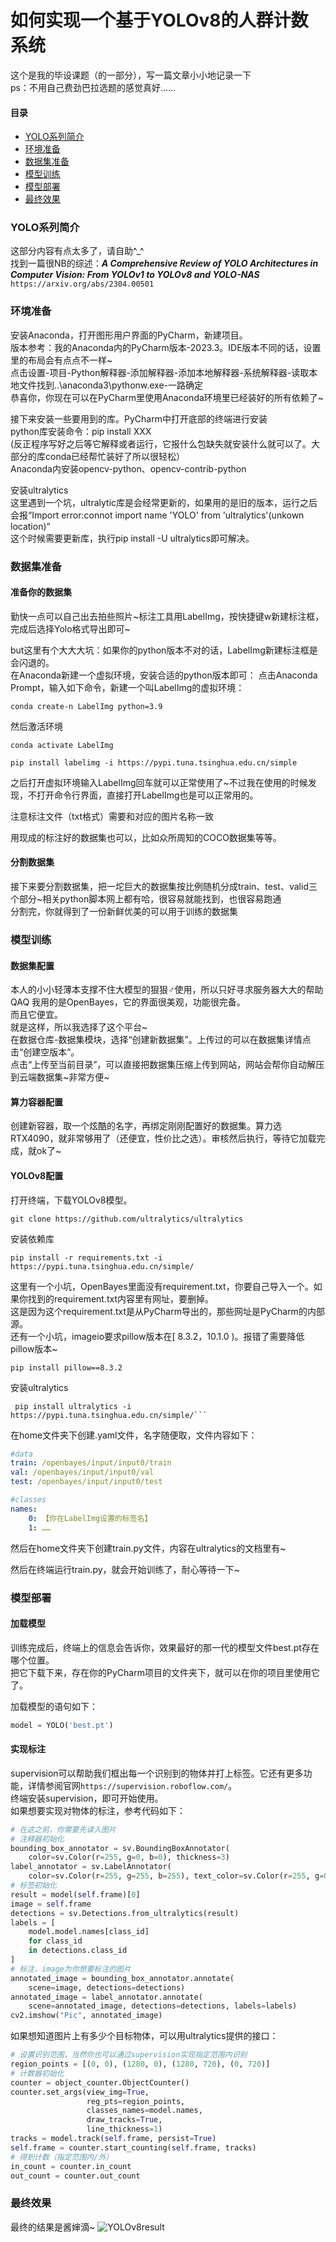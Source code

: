# 如何实现一个基于YOLOv8的人群计数系统

这个是我的毕设课题（的一部分），写一篇文章小小地记录一下  
ps：不用自己费劲巴拉选题的感觉真好……

#### 目录
- [YOLO系列简介](#YOLO系列简介)
- [环境准备](#环境准备)
- [数据集准备](#数据集准备)
- [模型训练](#模型训练)
- [模型部署](#模型部署)
- [最终效果](#最终效果)

### YOLO系列简介

这部分内容有点太多了，请自助^_^  
找到一篇很NB的综述：***A Comprehensive Review of YOLO Architectures in Computer Vision: From YOLOv1 to YOLOv8 and YOLO-NAS***  
`https://arxiv.org/abs/2304.00501`

### 环境准备

安装Anaconda，打开图形用户界面的PyCharm，新建项目。  
版本参考：我的Anaconda内的PyCharm版本-2023.3。IDE版本不同的话，设置里的布局会有点点不一样\~  
点击设置-项目-Python解释器-添加解释器-添加本地解释器-系统解释器-读取本地文件找到..\anaconda3\pythonw.exe-一路确定  
恭喜你，你现在可以在PyCharm里使用Anaconda环境里已经装好的所有依赖了\~  
  
接下来安装一些要用到的库。PyCharm中打开底部的终端进行安装  
python库安装命令：pip install XXX  
(反正程序写好之后等它解释或者运行，它报什么包缺失就安装什么就可以了。大部分的库conda已经帮忙装好了所以很轻松）  
Anaconda内安装opencv-python、opencv-contrib-python  
  
安装ultralytics  
这里遇到一个坑，ultralytic库是会经常更新的，如果用的是旧的版本，运行之后会报“Import error:connot import name 'YOLO' from 'ultralytics'(unkown location)”  
这个时候需要更新库，执行pip install -U ultralytics即可解决。  

### 数据集准备

#### 准备你的数据集
勤快一点可以自己出去拍些照片\~标注工具用LabelImg，按快捷键w新建标注框，完成后选择Yolo格式导出即可\~  
  
but这里有个大大大坑：如果你的python版本不对的话，LabelImg新建标注框是会闪退的。  
在Anaconda新建一个虚拟环境，安装合适的python版本即可：
点击Anaconda Prompt，输入如下命令，新建一个叫LabelImg的虚拟环境：
```
conda create-n LabelImg python=3.9
```
然后激活环境
```
conda activate LabelImg
```
```
pip install labelimg -i https://pypi.tuna.tsinghua.edu.cn/simple
```
之后打开虚拟环境输入LabelImg回车就可以正常使用了\~不过我在使用的时候发现，不打开命令行界面，直接打开LabelImg也是可以正常用的。  
  
注意标注文件（txt格式）需要和对应的图片名称一致  
  
用现成的标注好的数据集也可以，比如众所周知的COCO数据集等等。  

#### 分割数据集
接下来要分割数据集，把一坨巨大的数据集按比例随机分成train、test、valid三个部分~相关python脚本网上都有哈，很容易就能找到，也很容易跑通  
分割完，你就得到了一份新鲜优美的可以用于训练的数据集  

### 模型训练

#### 数据集配置
本人的小小轻薄本支撑不住大模型的狠狠♂使用，所以只好寻求服务器大大的帮助QAQ 
我用的是OpenBayes，它的界面很美观，功能很完备。  
而且它便宜。  
就是这样，所以我选择了这个平台\~  
在数据仓库-数据集模块，选择“创建新数据集”。上传过的可以在数据集详情点击“创建空版本”。  
点击“上传至当前目录”，可以直接把数据集压缩上传到网站，网站会帮你自动解压到云端数据集\~非常方便\~  

#### 算力容器配置
创建新容器，取一个炫酷的名字，再绑定刚刚配置好的数据集。算力选RTX4090，就非常够用了（还便宜，性价比之选）。审核然后执行，等待它加载完成，就ok了\~

#### YOLOv8配置
打开终端，下载YOLOv8模型。
```
git clone https://github.com/ultralytics/ultralytics
```
安装依赖库
```
pip install -r requirements.txt -i https://pypi.tuna.tsinghua.edu.cn/simple/
```
这里有一个小坑，OpenBayes里面没有requirement.txt，你要自己导入一个。如果你找到的requirement.txt内容里有网址，要删掉。  
这是因为这个requirement.txt是从PyCharm导出的，那些网址是PyCharm的内部源。  
还有一个小坑，imageio要求pillow版本在[ 8.3.2，10.1.0 )。报错了需要降低pillow版本\~  
```
pip install pillow==8.3.2
```
安装ultralytics
```
 pip install ultralytics -i https://pypi.tuna.tsinghua.edu.cn/simple/```
```
在home文件夹下创建.yaml文件，名字随便取，文件内容如下：
```yaml
#data
train: /openbayes/input/input0/train
val: /openbayes/input/input0/val
test: /openbayes/input/input0/test

#classes
names:
    0: 【你在LabelImg设置的标签名】
    1: ……
```
然后在home文件夹下创建train.py文件，内容在ultralytics的文档里有\~  
  
然后在终端运行train.py，就会开始训练了，耐心等待一下\~

### 模型部署

#### 加载模型
训练完成后，终端上的信息会告诉你，效果最好的那一代的模型文件best.pt存在哪个位置。  
把它下载下来，存在你的PyCharm项目的文件夹下，就可以在你的项目里使用它了。  
  
加载模型的语句如下：

```python
model = YOLO('best.pt')
```

#### 实现标注
supervision可以帮助我们框出每一个识别到的物体并打上标签。它还有更多功能，详情参阅官网`https://supervision.roboflow.com/`。  
终端安装supervision，即可开始使用。  
如果想要实现对物体的标注，参考代码如下：
```python
# 在这之前，你需要先读入图片
# 注释器初始化
bounding_box_annotator = sv.BoundingBoxAnnotator( 
    color=sv.Color(r=255, g=0, b=0), thickness=3) 
label_annotator = sv.LabelAnnotator(
    color=sv.Color(r=255, g=255, b=255), text_color=sv.Color(r=255, g=0, b=128), text_scale=3, text_thickness=3)
# 标签初始化
result = model(self.frame)[0]
image = self.frame
detections = sv.Detections.from_ultralytics(result)
labels = [
    model.model.names[class_id]
    for class_id
    in detections.class_id
]
# 标注，image为你想要标注的图片
annotated_image = bounding_box_annotator.annotate(
    scene=image, detections=detections)
annotated_image = label_annotator.annotate(
    scene=annotated_image, detections=detections, labels=labels)
cv2.imshow("Pic", annotated_image)
```
  
如果想知道图片上有多少个目标物体，可以用ultralytics提供的接口：
```python
# 设置识别范围，当然你也可以通过supervision实现指定范围内识别
region_points = [(0, 0), (1280, 0), (1280, 720), (0, 720)]
# 计数器初始化
counter = object_counter.ObjectCounter()
counter.set_args(view_img=True,
                 reg_pts=region_points,
                 classes_names=model.names,
                 draw_tracks=True,
                 line_thickness=1)
tracks = model.track(self.frame, persist=True)
self.frame = counter.start_counting(self.frame, tracks)
# 得到计数（指定范围内/外）
in_count = counter.in_count
out_count = counter.out_count
```
### 最终效果
最终的结果是酱婶滴\~
![YOLOv8result](https://raw.githubusercontent.com/b1ueandme/b1ueandme.github.io/blob/4ba8f43051cdaccc1d135eb257386ea7785cc476/images/2024-04-26-Crowd_Counting_With_YOLOv8/YOLOv8result.png)
